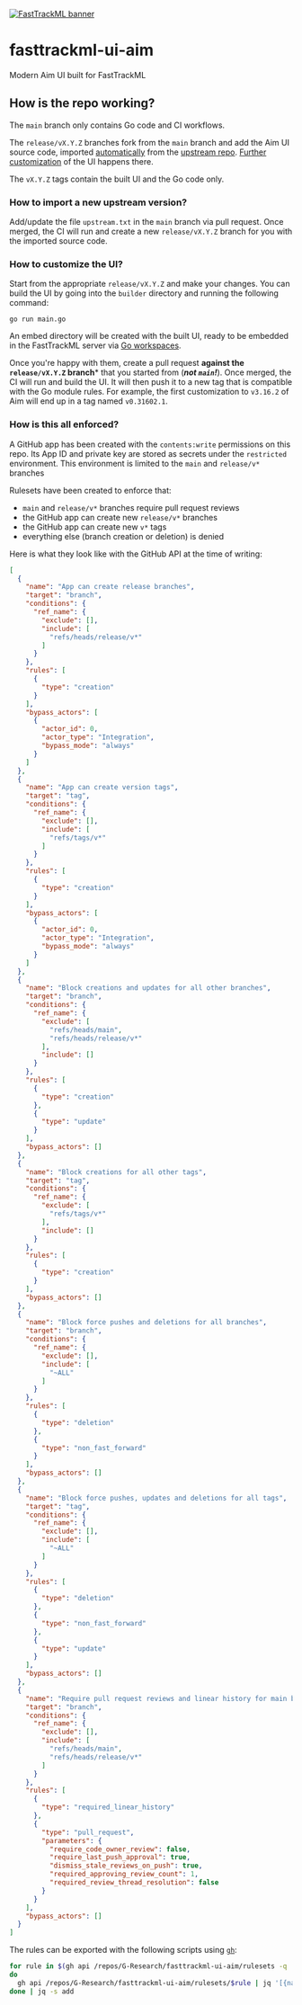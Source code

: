 [![FastTrackML banner](https://fasttrackml.io/images/github-banner.svg)](https://fasttrackml.io/)

# fasttrackml-ui-aim

Modern Aim UI built for FastTrackML

## How is the repo working?

The `main` branch only contains Go code and CI workflows.

The `release/vX.Y.Z` branches fork from the `main` branch and add the Aim UI source code, imported [automatically](#how-to-import-a-new-upstream-version) from the [upstream repo](https://github.com/aimhubio/aim). [Further customization](#how-to-customize-the-ui) of the UI happens there.

The `vX.Y.Z` tags contain the built UI and the Go code only.

### How to import a new upstream version?

Add/update the file `upstream.txt` in the `main` branch via pull request. Once merged, the CI will run and create a new `release/vX.Y.Z` branch for you with the imported source code.

### How to customize the UI?

Start from the appropriate `release/vX.Y.Z` and make your changes. You can build the UI by going into the `builder` directory and running the following command:
```
go run main.go
```
An embed directory will be created with the built UI, ready to be embedded in the FastTrackML server via [Go workspaces](https://go.dev/blog/get-familiar-with-workspaces).

Once you're happy with them, create a pull request **against the `release/vX.Y.Z` branch*** that you started from (***not `main`!***). Once merged, the CI will run and build the UI. It will then push it to a new tag that is compatible with the Go module rules. For example, the first customization to `v3.16.2` of Aim will end up in a tag named `v0.31602.1`.

### How is this all enforced?

A GitHub app has been created with the `contents:write` permissions on this repo. Its App ID and private key are stored as secrets under the `restricted` environment. This environment is limited to the `main` and `release/v*` branches

Rulesets have been created to enforce that:
- `main` and `release/v*` branches require pull request reviews
- the GitHub app can create new `release/v*` branches
- the GitHub app can create new `v*` tags
- everything else (branch creation or deletion) is denied

Here is what they look like with the GitHub API at the time of writing:
```json
[
  {
    "name": "App can create release branches",
    "target": "branch",
    "conditions": {
      "ref_name": {
        "exclude": [],
        "include": [
          "refs/heads/release/v*"
        ]
      }
    },
    "rules": [
      {
        "type": "creation"
      }
    ],
    "bypass_actors": [
      {
        "actor_id": 0,
        "actor_type": "Integration",
        "bypass_mode": "always"
      }
    ]
  },
  {
    "name": "App can create version tags",
    "target": "tag",
    "conditions": {
      "ref_name": {
        "exclude": [],
        "include": [
          "refs/tags/v*"
        ]
      }
    },
    "rules": [
      {
        "type": "creation"
      }
    ],
    "bypass_actors": [
      {
        "actor_id": 0,
        "actor_type": "Integration",
        "bypass_mode": "always"
      }
    ]
  },
  {
    "name": "Block creations and updates for all other branches",
    "target": "branch",
    "conditions": {
      "ref_name": {
        "exclude": [
          "refs/heads/main",
          "refs/heads/release/v*"
        ],
        "include": []
      }
    },
    "rules": [
      {
        "type": "creation"
      },
      {
        "type": "update"
      }
    ],
    "bypass_actors": []
  },
  {
    "name": "Block creations for all other tags",
    "target": "tag",
    "conditions": {
      "ref_name": {
        "exclude": [
          "refs/tags/v*"
        ],
        "include": []
      }
    },
    "rules": [
      {
        "type": "creation"
      }
    ],
    "bypass_actors": []
  },
  {
    "name": "Block force pushes and deletions for all branches",
    "target": "branch",
    "conditions": {
      "ref_name": {
        "exclude": [],
        "include": [
          "~ALL"
        ]
      }
    },
    "rules": [
      {
        "type": "deletion"
      },
      {
        "type": "non_fast_forward"
      }
    ],
    "bypass_actors": []
  },
  {
    "name": "Block force pushes, updates and deletions for all tags",
    "target": "tag",
    "conditions": {
      "ref_name": {
        "exclude": [],
        "include": [
          "~ALL"
        ]
      }
    },
    "rules": [
      {
        "type": "deletion"
      },
      {
        "type": "non_fast_forward"
      },
      {
        "type": "update"
      }
    ],
    "bypass_actors": []
  },
  {
    "name": "Require pull request reviews and linear history for main branch and release branches",
    "target": "branch",
    "conditions": {
      "ref_name": {
        "exclude": [],
        "include": [
          "refs/heads/main",
          "refs/heads/release/v*"
        ]
      }
    },
    "rules": [
      {
        "type": "required_linear_history"
      },
      {
        "type": "pull_request",
        "parameters": {
          "require_code_owner_review": false,
          "require_last_push_approval": true,
          "dismiss_stale_reviews_on_push": true,
          "required_approving_review_count": 1,
          "required_review_thread_resolution": false
        }
      }
    ],
    "bypass_actors": []
  }
]
```

The rules can be exported with the following scripts using [`gh`](https://cli.github.com):
```sh
for rule in $(gh api /repos/G-Research/fasttrackml-ui-aim/rulesets -q '.[].id')
do
  gh api /repos/G-Research/fasttrackml-ui-aim/rulesets/$rule | jq '[{name: .name, target: .target, conditions: .conditions, rules: .rules, bypass_actors: .bypass_actors}]'
done | jq -s add
```